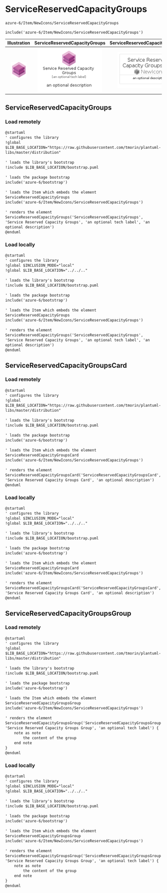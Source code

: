 # ServiceReservedCapacityGroups


```text
azure-6/Item/NewIcons/ServiceReservedCapacityGroups
```

```text
include('azure-6/Item/NewIcons/ServiceReservedCapacityGroups')
```



| Illustration | ServiceReservedCapacityGroups | ServiceReservedCapacityGroupsCard | ServiceReservedCapacityGroupsGroup |
| :---: | :---: | :---: | :---: |
| ![illustration for Illustration](../../../azure-6/Item/NewIcons/ServiceReservedCapacityGroups.png) | ![illustration for ServiceReservedCapacityGroups](../../../azure-6/Item/NewIcons/ServiceReservedCapacityGroups.Local.png) | ![illustration for ServiceReservedCapacityGroupsCard](../../../azure-6/Item/NewIcons/ServiceReservedCapacityGroupsCard.Local.png) | ![illustration for ServiceReservedCapacityGroupsGroup](../../../azure-6/Item/NewIcons/ServiceReservedCapacityGroupsGroup.Local.png) |




## ServiceReservedCapacityGroups

### Load remotely
```plantuml
@startuml
' configures the library
!global $LIB_BASE_LOCATION="https://raw.githubusercontent.com/tmorin/plantuml-libs/master/distribution"

' loads the library's bootstrap
!include $LIB_BASE_LOCATION/bootstrap.puml

' loads the package bootstrap
include('azure-6/bootstrap')

' loads the Item which embeds the element ServiceReservedCapacityGroups
include('azure-6/Item/NewIcons/ServiceReservedCapacityGroups')

' renders the element
ServiceReservedCapacityGroups('ServiceReservedCapacityGroups', 'Service Reserved Capacity Groups', 'an optional tech label', 'an optional description')
@enduml
```

### Load locally
```plantuml
@startuml
' configures the library
!global $INCLUSION_MODE="local"
!global $LIB_BASE_LOCATION="../../.."

' loads the library's bootstrap
!include $LIB_BASE_LOCATION/bootstrap.puml

' loads the package bootstrap
include('azure-6/bootstrap')

' loads the Item which embeds the element ServiceReservedCapacityGroups
include('azure-6/Item/NewIcons/ServiceReservedCapacityGroups')

' renders the element
ServiceReservedCapacityGroups('ServiceReservedCapacityGroups', 'Service Reserved Capacity Groups', 'an optional tech label', 'an optional description')
@enduml
```

## ServiceReservedCapacityGroupsCard

### Load remotely
```plantuml
@startuml
' configures the library
!global $LIB_BASE_LOCATION="https://raw.githubusercontent.com/tmorin/plantuml-libs/master/distribution"

' loads the library's bootstrap
!include $LIB_BASE_LOCATION/bootstrap.puml

' loads the package bootstrap
include('azure-6/bootstrap')

' loads the Item which embeds the element ServiceReservedCapacityGroupsCard
include('azure-6/Item/NewIcons/ServiceReservedCapacityGroups')

' renders the element
ServiceReservedCapacityGroupsCard('ServiceReservedCapacityGroupsCard', 'Service Reserved Capacity Groups Card', 'an optional description')
@enduml
```

### Load locally
```plantuml
@startuml
' configures the library
!global $INCLUSION_MODE="local"
!global $LIB_BASE_LOCATION="../../.."

' loads the library's bootstrap
!include $LIB_BASE_LOCATION/bootstrap.puml

' loads the package bootstrap
include('azure-6/bootstrap')

' loads the Item which embeds the element ServiceReservedCapacityGroupsCard
include('azure-6/Item/NewIcons/ServiceReservedCapacityGroups')

' renders the element
ServiceReservedCapacityGroupsCard('ServiceReservedCapacityGroupsCard', 'Service Reserved Capacity Groups Card', 'an optional description')
@enduml
```

## ServiceReservedCapacityGroupsGroup

### Load remotely
```plantuml
@startuml
' configures the library
!global $LIB_BASE_LOCATION="https://raw.githubusercontent.com/tmorin/plantuml-libs/master/distribution"

' loads the library's bootstrap
!include $LIB_BASE_LOCATION/bootstrap.puml

' loads the package bootstrap
include('azure-6/bootstrap')

' loads the Item which embeds the element ServiceReservedCapacityGroupsGroup
include('azure-6/Item/NewIcons/ServiceReservedCapacityGroups')

' renders the element
ServiceReservedCapacityGroupsGroup('ServiceReservedCapacityGroupsGroup', 'Service Reserved Capacity Groups Group', 'an optional tech label') {
    note as note
        the content of the group
    end note
}
@enduml
```

### Load locally
```plantuml
@startuml
' configures the library
!global $INCLUSION_MODE="local"
!global $LIB_BASE_LOCATION="../../.."

' loads the library's bootstrap
!include $LIB_BASE_LOCATION/bootstrap.puml

' loads the package bootstrap
include('azure-6/bootstrap')

' loads the Item which embeds the element ServiceReservedCapacityGroupsGroup
include('azure-6/Item/NewIcons/ServiceReservedCapacityGroups')

' renders the element
ServiceReservedCapacityGroupsGroup('ServiceReservedCapacityGroupsGroup', 'Service Reserved Capacity Groups Group', 'an optional tech label') {
    note as note
        the content of the group
    end note
}
@enduml
```

